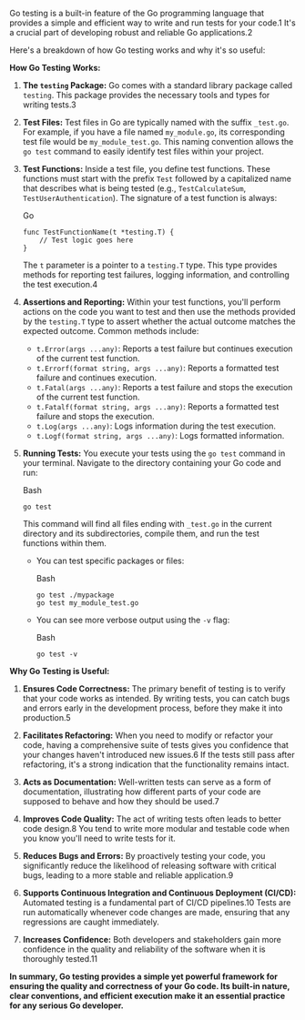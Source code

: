 Go testing is a built-in feature of the Go programming language that provides a simple and efficient way to write and run tests for your code.1 It's a crucial part of developing robust and reliable Go applications.2

Here's a breakdown of how Go testing works and why it's so useful:

**How Go Testing Works:**

1. **The `testing` Package:** Go comes with a standard library package called `testing`. This package provides the necessary tools and types for writing tests.3
    
2. **Test Files:** Test files in Go are typically named with the suffix `_test.go`. For example, if you have a file named `my_module.go`, its corresponding test file would be `my_module_test.go`. This naming convention allows the `go test` command to easily identify test files within your project.
    
3. **Test Functions:** Inside a test file, you define test functions. These functions must start with the prefix `Test` followed by a capitalized name that describes what is being tested (e.g., `TestCalculateSum`, `TestUserAuthentication`). The signature of a test function is always:
    
    Go
    
    ```
    func TestFunctionName(t *testing.T) {
        // Test logic goes here
    }
    ```
    
    The `t` parameter is a pointer to a `testing.T` type. This type provides methods for reporting test failures, logging information, and controlling the test execution.4
    
4. **Assertions and Reporting:** Within your test functions, you'll perform actions on the code you want to test and then use the methods provided by the `testing.T` type to assert whether the actual outcome matches the expected outcome. Common methods include:
    
    - `t.Error(args ...any)`: Reports a test failure but continues execution of the current test function.
    - `t.Errorf(format string, args ...any)`: Reports a formatted test failure and continues execution.
    - `t.Fatal(args ...any)`: Reports a test failure and stops the execution of the current test function.
    - `t.Fatalf(format string, args ...any)`: Reports a formatted test failure and stops the execution.
    - `t.Log(args ...any)`: Logs information during the test execution.
    - `t.Logf(format string, args ...any)`: Logs formatted information.
5. **Running Tests:** You execute your tests using the `go test` command in your terminal. Navigate to the directory containing your Go code and run:
    
    Bash
    
    ```
    go test
    ```
    
    This command will find all files ending with `_test.go` in the current directory and its subdirectories, compile them, and run the test functions within them.
    
    - You can test specific packages or files:
        
        Bash
        
        ```
        go test ./mypackage
        go test my_module_test.go
        ```
        
    - You can see more verbose output using the `-v` flag:
        
        Bash
        
        ```
        go test -v
        ```
        

**Why Go Testing is Useful:**

1. **Ensures Code Correctness:** The primary benefit of testing is to verify that your code works as intended. By writing tests, you can catch bugs and errors early in the development process, before they make it into production.5
    
2. **Facilitates Refactoring:** When you need to modify or refactor your code, having a comprehensive suite of tests gives you confidence that your changes haven't introduced new issues.6 If the tests still pass after refactoring, it's a strong indication that the functionality remains intact.
    
3. **Acts as Documentation:** Well-written tests can serve as a form of documentation, illustrating how different parts of your code are supposed to behave and how they should be used.7
    
4. **Improves Code Quality:** The act of writing tests often leads to better code design.8 You tend to write more modular and testable code when you know you'll need to write tests for it.
    
5. **Reduces Bugs and Errors:** By proactively testing your code, you significantly reduce the likelihood of releasing software with critical bugs, leading to a more stable and reliable application.9
    
6. **Supports Continuous Integration and Continuous Deployment (CI/CD):** Automated testing is a fundamental part of CI/CD pipelines.10 Tests are run automatically whenever code changes are made, ensuring that any regressions are caught immediately.
    
7. **Increases Confidence:** Both developers and stakeholders gain more confidence in the quality and reliability of the software when it is thoroughly tested.11
    

**In summary, Go testing provides a simple yet powerful framework for ensuring the quality and correctness of your Go code. Its built-in nature, clear conventions, and efficient execution make it an essential practice for any serious Go developer.**